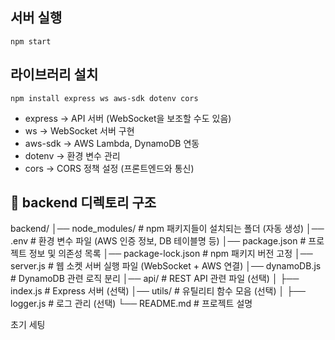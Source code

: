 ## 서버 실행

`npm start`

## 라이브러리 설치

`npm install express ws aws-sdk dotenv cors`

- express → API 서버 (WebSocket을 보조할 수도 있음)
- ws → WebSocket 서버 구현
- aws-sdk → AWS Lambda, DynamoDB 연동
- dotenv → 환경 변수 관리
- cors → CORS 정책 설정 (프론트엔드와 통신)

## 📂 backend 디렉토리 구조

backend/
│── node_modules/ # npm 패키지들이 설치되는 폴더 (자동 생성)
│── .env # 환경 변수 파일 (AWS 인증 정보, DB 테이블명 등)
│── package.json # 프로젝트 정보 및 의존성 목록
│── package-lock.json # npm 패키지 버전 고정
│── server.js # 웹 소켓 서버 실행 파일 (WebSocket + AWS 연결)
│── dynamoDB.js # DynamoDB 관련 로직 분리
│── api/ # REST API 관련 파일 (선택)
│ ├── index.js # Express 서버 (선택)
│── utils/ # 유틸리티 함수 모음 (선택)
│ ├── logger.js # 로그 관리 (선택)
└── README.md # 프로젝트 설명

초기 세팅
